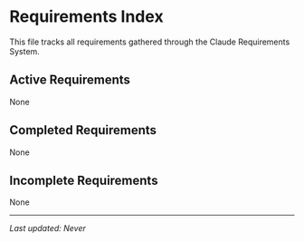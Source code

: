 # Requirements Index

This file tracks all requirements gathered through the Claude Requirements System.

## Active Requirements
None

## Completed Requirements
None

## Incomplete Requirements
None

---
*Last updated: Never*